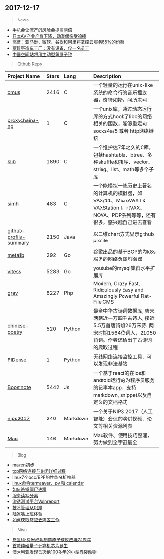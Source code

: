 ## 2017-12-17

> News
* [手机会让流产的风险会提高两倍](http://www.cnbeta.com/articles/tech/680559.htm)
* [日本AV产业产值下降，动漫偶像受追捧](http://hot.cnbeta.com/articles/comic/680389.htm)
* [高盛：亚马逊、微软、谷歌和阿里将掌控云服务65%的份额](http://cloud.51cto.com/art/201712/561101.htm) 
* [贾跃亭造车工厂：没有设备，仅一名员工](http://www.cnbeta.com/articles/tech/680543.htm) 
* [中国空间站将用主动型氢原子钟](http://www.cnbeta.com/articles/science/680387.htm) 

> Github Repo

| Project Name | Stars | Lang | Description |
| :----------- | :---- | :--- | :---------- |
| [cmus](https://github.com/cmus/cmus) | 2416 | C | 一个轻量的运行在unix-like系统的命令行的音乐播放器，奇特如斯，闻所未闻 |
| [proxychains-ng](https://github.com/rofl0r/proxychains-ng) | 1 | C | 一个unix库，通过动态运行库的方式hook了libc的网络相关的函数，能够重定向socks4a/5 或者 http网络链接 |
| [klib](https://github.com/attractivechaos/klib) | 1890 | C | 一个维护达7年之久的C库，包括hashtable、btree、多种shuffle和排序、vector、string、list、math等多个子库 |
| [simh](https://github.com/simh/simh) | 483 | C | 一个能模拟一些历史上著名的计算机的模拟器，如VAX/11、MicroVAX I & VAXStation I、rtVAX、NOVA、PDP系列等等，还有很多，感兴趣自己进去查看 |
| [github-profile-summary](https://github.com/tipsy/github-profile-summary) | 2150 | Java | 以二维chart方式显示github profile |
| [metallb](https://github.com/google/metallb) | 292 | Go | 谷歌出品的基于BGP的为k8s服务的网络负载均衡器 |
| [vitess](https://github.com/youtube/vitess) | 5283 | Go | youtube的mysql集群水平扩展库 |
| [grav](https://github.com/getgrav/grav) | 8227 | Php | Modern, Crazy Fast, Ridiculously Easy and Amazingly Powerful Flat-File CMS |
| [chinese-poetry](https://github.com/chinese-poetry/chinese-poetry) | 520 | Python | 最全中华古诗词数据库, 唐宋两朝近一万四千古诗人, 接近5.5万首唐诗加26万宋诗. 两宋时期1564位词人，21050首词。作者还给出了古诗词的爬取过程 |
| [PiDense](https://github.com/WiPi-Hunter/PiDense) | 1 | Python | 无线网络连接监控工具，可以发现非法基站 |
| [Boostnote](https://github.com/BoostIO/Boostnote) | 5442 | Js | 一个基于react的在ios和android运行的为程序员服务的记事本app，支持markdown, snippet以及自定义的文档格式 |
| [nips2017](https://github.com/hindupuravinash/nips2017) | 240 | Markdown | 一个关于NIPS 2017（人工智能）会议的演讲视频、论文等相关资源列表 |
| [Mac](https://github.com/smyhvae/Mac) | 146 | Markdown | Mac软件、使用技巧整理，努力做到全宇宙最全 |

> Blog
* [maven初步](http://www.cnblogs.com/anliven/p/7956581.html) 
* [tcp网络连接与关闭详细过程](http://www.cnblogs.com/MaAce/p/8039119.html) 
* [linux7个bcc/BPF的性能分析神器](http://blog.jobbole.com/113328/) 
* [linux命令termsaver、pv 和 calendar ](http://os.51cto.com/art/201712/561110.htm) 
* [如何杀掉僵尸进程](http://os.51cto.com/art/201712/561067.htm) 
* [服务读写分离](http://mp.weixin.qq.com/s/YGsEcL2sSsKZq08T3S8EIQ) 
* [渗透测试平台Vulnreport](http://www.freebuf.com/sectool/156731.html)
* [技术管理从0到1](http://mp.weixin.qq.com/s/BnIYTD3ZyTHH3NOzEQsJHw) 
* [陆家嘴上班体验](http://mp.weixin.qq.com/s/NnN1xZElZmP0qWh2tCLC7Q)
* [如何获取签证去湾区工作](http://mp.weixin.qq.com/s/WIlzQ07JEYGlYr-rmdkT4Q)

> Misc
* [恩里科·费米成功制造原子核反应堆75周年](http://www.cnbeta.com/articles/tech/680515.htm) 
* [首款纯硅量子计算机芯片诞生](http://www.cnbeta.com/articles/science/680413.htm)
* [澳大利亚发现已灭绝100多年的小型有袋动物](http://www.cnbeta.com/articles/science/680415.htm)

